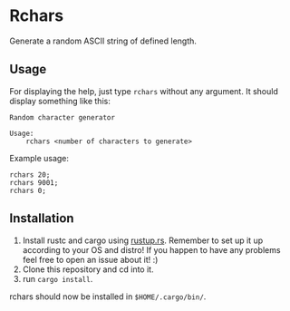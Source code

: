 # Rchars

Generate a random ASCII string of defined length.

## Usage
For displaying the help, just type `rchars` without any argument.
It should display something like this:
```
Random character generator

Usage:
    rchars <number of characters to generate>
```

Example usage:
```shell
rchars 20;
rchars 9001;
rchars 0;
```

## Installation
1. Install rustc and cargo using [rustup.rs](https://rustup.rs).
  Remember to set up it up according to your OS and distro!
  If you happen to have any problems feel free to open an issue about it! :)
2. Clone this repository and cd into it.
3. run `cargo install`.

rchars should now be installed in `$HOME/.cargo/bin/`.